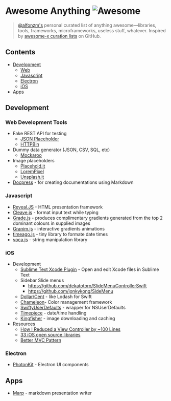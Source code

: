 # Awesome Anything ![Awesome](https://cdn.rawgit.com/sindresorhus/awesome/d7305f38d29fed78fa85652e3a63e154dd8e8829/media/badge.svg)

> [@alfonzm's](http://github.com/AlfonzM) personal curated list of anything awesome—libraries, tools, frameworks, microframeworks, useless stuff, whatever. Inspired by [awesome-x curation lists](https://github.com/sindresorhus/awesome) on GitHub.

## Contents

- [Development](#development)
    - [Web](#web-development-tools)
    - [Javascript](#javascript)
    - [Electron](#electron)
    - [iOS](#ios)
- [Apps](#apps)

## Development

### Web Development Tools
- Fake REST API for testing
	- [JSON Placeholder](http://jsonplaceholder.typicode.com)
	- [HTTPBin](http://httpbin.org)
- Dummy data generator (JSON, CSV, SQL, etc)
	- [Mockaroo](https://www.mockaroo.com)
- Image placeholders
	- [Placehold.it](http://www.placehold.it)
	- [LoremPixel](http://lorempixel.com)
	- [Unsplash.it](https://unsplash.it)
- [Docpress](https://github.com/docpress/docpress) - for creating documentations using Markdown

### Javascript
- [Reveal.JS](https://github.com/hakimel/reveal.js) - HTML presentation framework
- [Cleave.js](http://nosir.github.io/cleave.js/) - format input text while typing
- [Grade.js](http://benhowdle.im/grade/) - produces complimentary gradients generated from the top 2 dominant colours in supplied images
- [Granim.js](https://sarcadass.github.io/granim.js/index.html) - interactive gradients animations
- [timeago.js](https://github.com/hustcc/timeago.js) - tiny library to formate date times
- [voca.js](https://vocajs.com) - string manipulation library

### iOS
- Development
	- [Sublime Text Xcode Plugin](https://github.com/ryanmeisters/Xcode-Plugin-Open-Sublime-Text) - Open and edit Xcode files in Sublime Text
	- Sidebar Slide menus
		- https://github.com/dekatotoro/SlideMenuControllerSwift
		- https://github.com/jonkykong/SideMenu
	- [Dollar/Cent](https://www.dollarswift.org/) - like Lodash for Swift
	- [Chameleon](https://github.com/ViccAlexander/Chameleon)- Color management framework
	- [SwiftyUserDefaults](https://github.com/radex/SwiftyUserDefaults) - wrapper for NSUserDefaults
	- [Timepiece](https://github.com/naoty/Timepiece) - date/time handling
	- [Kingfisher](https://github.com/onevcat/Kingfisher/) - image downloading and caching
- Resources
	- [How I Reduced a View Controller by ~100 Lines](http://roadfiresoftware.com/2014/03/how-i-reduced-a-view-controller-by-100-lines-from-400-to-300/)
	- [33 iOS open source libraries](https://medium.com/app-coder-io/33-ios-open-source-libraries-that-will-dominate-2017-4762cf3ce449)
	- [Better MVC Pattern](https://www.smashingmagazine.com/2016/05/better-architecture-for-ios-apps-model-view-controller-pattern/)

### Electron
- [PhotonKit](http://photonkit.com) - Electron UI components
	
## Apps
- [Marp](https://github.com/yhatt/marp) - markdown presentation writer
